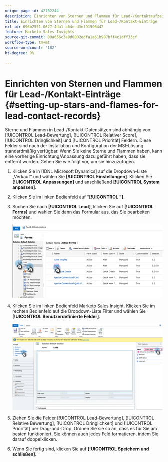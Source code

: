 ```yaml
---
unique-page-id: 42762244
description: Einrichten von Sternen und Flammen für Lead-/Kontaktaufzeichnungen - Marketo-Dokumente - Produktdokumentation
title: Einrichten von Sternen und Flammen für Lead-/Kontakt-Einträge
exl-id: 696b2551-0627-4da1-a64e-d3ef91596442
feature: Marketo Sales Insights
source-git-commit: 09a656c3a0d0002edfa1a61b987bff4c1dff33cf
workflow-type: tm+mt
source-wordcount: '182'
ht-degree: 9%

---
```


# Einrichten von Sternen und Flammen für Lead-/Kontakt-Einträge {#setting-up-stars-and-flames-for-lead-contact-records}

Sterne und Flammen in Lead-/Kontakt-Datensätzen sind abhängig von: [!UICONTROL Lead-Bewertung], [!UICONTROL Relativer Score], [!UICONTROL Dringlichkeit] und [!UICONTROL Priorität] Feldern. Diese Felder sind nach der Installation und Konfiguration der MSI-Lösung standardmäßig verfügbar. Wenn Sie keine Sterne und Flammen haben, kann eine vorherige Einrichtung/Anpassung dazu geführt haben, dass sie entfernt wurden. Gehen Sie wie folgt vor, um sie hinzuzufügen.

1. Klicken Sie in [!DNL Microsoft Dynamics] auf die Dropdown-Liste „Verkauf“ und wählen Sie **[!UICONTROL Einstellungen]**. Klicken Sie **[!UICONTROL Anpassungen]** und anschließend **[!UICONTROL System anpassen]**.

1. Klicken Sie im linken Bedienfeld auf &quot;**[!UICONTROL &quot;]**.

1. Suchen Sie nach **[!UICONTROL Lead]**, klicken Sie auf **[!UICONTROL Forms]** und wählen Sie dann das Formular aus, das Sie bearbeiten möchten.

   ![](assets/setting-up-stars-and-flames-for-lead-contact-records-1.png)

1. Klicken Sie im linken Bedienfeld **&#x200B;**&#x200B;Marketo Sales Insight. Klicken Sie im rechten Bedienfeld auf die Dropdown-Liste Filter und wählen Sie **[!UICONTROL Benutzerdefinierte Felder]**.

   ![](assets/setting-up-stars-and-flames-for-lead-contact-records-2.png)

1. Ziehen Sie die Felder [!UICONTROL Lead-Bewertung], [!UICONTROL Relative Bewertung], [!UICONTROL Dringlichkeit] und [!UICONTROL Priorität] per Drag-and-Drop. Ordnen Sie sie so an, dass es für Sie am besten funktioniert. Sie können auch jedes Feld formatieren, indem Sie darauf doppelklicken.

1. Wenn Sie fertig sind, klicken Sie auf **[!UICONTROL Speichern und schließen]**.
